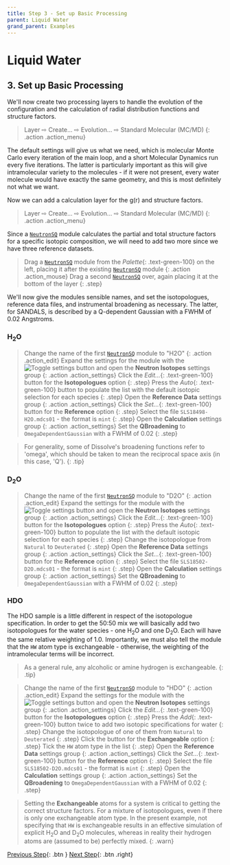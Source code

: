 ```yaml
---
title: Step 3 - Set up Basic Processing
parent: Liquid Water
grand_parent: Examples
---
```

# Liquid Water

## 3. Set up Basic Processing

We'll now create two processing layers to handle the evolution of the configuration and the calculation of radial distribution functions and structure factors.

> Layer &#8680; Create... &#8680; Evolution... &#8680; Standard Molecular (MC/MD)
{: .action .action_menu}

The default settings will give us what we need, which is molecular Monte Carlo every iteration of the main loop, and a short Molecular Dynamics run every five iterations. The latter is particularly important as this will give intramolecular variety to the molecules - if it were not present, every water molecule would have exactly the same geometry, and this is most definitely not what we want.

Now we can add a calculation layer for the g(r) and structure factors.

> Layer &#8680; Create... &#8680; Evolution... &#8680; Standard Molecular (MC/MD)
{: .action .action_menu}

Since a [`NeutronSQ`](/modules/neutronsq) module calculates the partial and total structure factors for a specific isotopic composition, we will need to add two more since we have three reference datasets.

> Drag a [`NeutronSQ`](/modules/neutronsq) module from the _Palette_{: .text-green-100} on the left, placing it after the existing [`NeutronSQ`](/modules/neutronsq) module
{: .action .action_mouse}
> Drag a second [`NeutronSQ`](/modules/neutronsq) over, again placing it at the bottom of the layer
{: .step}

We'll now give the modules sensible names, and set the isotopologues, reference data files, and instrumental broadening as necessary. The latter, for SANDALS, is described by a Q-dependent Gaussian with a FWHM of 0.02 Angstroms.

### H<sub>2</sub>O

> Change the name of the first [`NeutronSQ`](/modules/neutronsq) module to "H2O"
{: .action .action_edit}
> Expand the settings for the module with the ![Toggle settings button](../icons/general_settings.png) and open the **Neutron Isotopes** settings group
{: .action .action_settings}
> Click the _Edit..._{: .text-green-100} button for the **Isotopologues** option
{: .step}
> Press the _Auto_{: .text-green-100} button to populate the list with the default isotopic selection for each species
{: .step}
> Open the **Reference Data** settings group
{: .action .action_settings}
> Click the _Set..._{: .text-green-100} button for the **Reference** option
{: .step}
> Select the file `SLS18498-H2O.mdcs01` - the format is `mint`
{: .step}
> Open the **Calculation** settings group
{: .action .action_settings}
> Set the **QBroadening** to `OmegaDependentGaussian` with a FWHM of 0.02
{: .step}

> For generality, some of Dissolve's broadening functions refer to 'omega', which should be taken to mean the reciprocal space axis (in this case, 'Q').
{: .tip}

### D<sub>2</sub>O
> Change the name of the first [`NeutronSQ`](/modules/neutronsq) module to "D2O"
{: .action .action_edit}
> Expand the settings for the module with the ![Toggle settings button](../icons/general_settings.png) and open the **Neutron Isotopes** settings group
{: .action .action_settings}
> Click the _Edit..._{: .text-green-100} button for the **Isotopologues** option
{: .step}
> Press the _Auto_{: .text-green-100} button to populate the list with the default isotopic selection for each species
{: .step}
> Change the isotopologue from `Natural` to `Deuterated`
{: .step}
> Open the **Reference Data** settings group
{: .action .action_settings}
> Click the _Set..._{: .text-green-100} button for the **Reference** option
{: .step}
> Select the file `SLS18502-D2O.mdcs01` - the format is `mint`
{: .step}
> Open the **Calculation** settings group
{: .action .action_settings}
> Set the **QBroadening** to `OmegaDependentGaussian` with a FWHM of 0.02
{: .step}

### HDO

The HDO sample is a little different in respect of the isotopologue specification. In order to get the 50:50 mix we will basically add two isotopologues for the water species - one H<sub>2</sub>O and one D<sub>2</sub>O. Each will have the same relative weighting of 1.0. Importantly, we must also tell the module that the `HW` atom type is exchangeable - otherwise, the weighting of the intramolecular terms will be incorrect.

> As a general rule, any alcoholic or amine hydrogen is exchangeable.
{: .tip}

> Change the name of the first [`NeutronSQ`](/modules/neutronsq) module to "HDO"
{: .action .action_edit}
> Expand the settings for the module with the ![Toggle settings button](../icons/general_settings.png) and open the **Neutron Isotopes** settings group
{: .action .action_settings}
> Click the _Edit..._{: .text-green-100} button for the **Isotopologues** option
{: .step}
> Press the _Add_{: .text-green-100} button twice to add two isotopic specifications for water
{: .step}
> Change the isotopologue of one of them from `Natural` to `Deuterated`
{: .step}
> Click the button for the **Exchangeable** option
{: .step}
> Tick the `HW` atom type in the list
{: .step}
> Open the **Reference Data** settings group
{: .action .action_settings}
> Click the _Set..._{: .text-green-100} button for the **Reference** option
{: .step}
> Select the file `SLS18502-D2O.mdcs01` - the format is `mint`
{: .step}
> Open the **Calculation** settings group
{: .action .action_settings}
> Set the **QBroadening** to `OmegaDependentGaussian` with a FWHM of 0.02
{: .step}

> Setting the **Exchangeable** atoms for a system is critical to getting the correct structure factors. For a mixture of isotopologues, even if there is only one exchangeable atom type. In the present example, not specifying that `HW` is exchangeable results in an effective simulation of explicit H<sub>2</sub>O and D<sub>2</sub>O molecules, whereas in reality their hydrogen atoms are (assumed to be) perfectly mixed.
{: .warn}

[Previous Step](step2.md){: .btn }   [Next Step](step4.md){: .btn .right}
